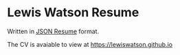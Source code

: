 # Lewis Watson Resume
Written in [JSON Resume](https://jsonresume.org/) format.

The CV is avaiable to view at https://lewiswatson.github.io
